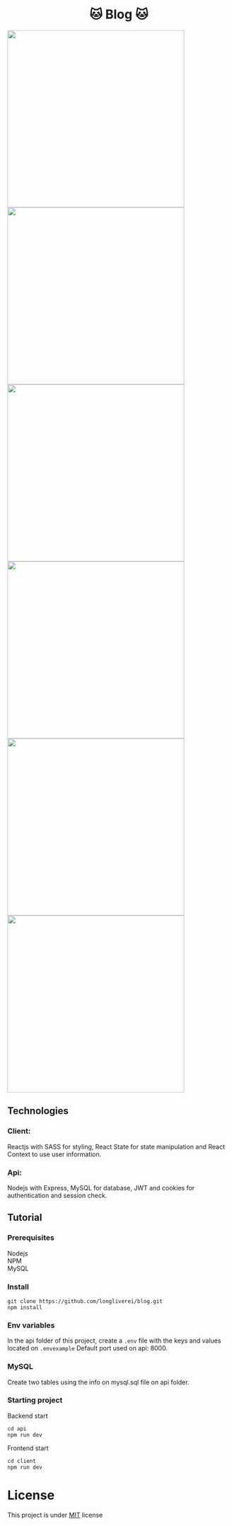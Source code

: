 # <center>:cat: Blog :cat:


<img src="https://i.imgur.com/ocp0eST.jpg" width="400"><img src="https://i.imgur.com/KnVpcWr.jpg" width="400">
<img src="https://i.imgur.com/F000z7L.jpg" width="400"><img src="https://i.imgur.com/V8KVdTa.jpg" width="400">
<img src="https://i.imgur.com/4cpwnAr.jpg" width="400"><img src="https://i.imgur.com/j3H9Ue4.jpg" width="400">


## Technologies

### Client:
Reactjs with SASS for styling, React State for state manipulation and React Context to use user information.

### Api:
Nodejs with Express, MySQL for database, JWT and cookies for authentication and session check.

## Tutorial

### Prerequisites
Nodejs
<br/>
NPM
<br/>
MySQL

### Install

    git clone https://github.com/longliverei/blog.git
    npm install
   

### Env variables
In the api folder of this project, create a `.env` file with the keys and values located on `.envexample`
Default port used on api: 8000.

### MySQL
Create two tables using the info on mysql.sql file on api folder.

### Starting project
Backend start

    cd api
    npm run dev

Frontend start

    cd client
    npm run dev

# License
This project is under [MIT](https://github.com/longliverei/blog/blob/main/LICENSE) license
    

